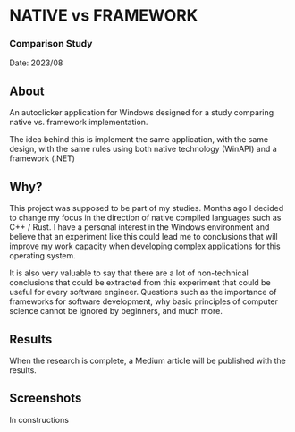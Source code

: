 # NATIVE vs FRAMEWORK
### Comparison Study

Date: 2023/08

## About

An autoclicker application for Windows designed for a study comparing native vs. framework implementation.

The idea behind this is implement the same application, with the same design, with the same rules using both native technology (WinAPI) and a framework (.NET) 

## Why?

This project was supposed to be part of my studies. Months ago I decided to change my focus in the direction of native compiled languages such as C++ / Rust. I have a personal interest in the Windows environment and believe that an experiment like this could lead me to conclusions that will improve my work capacity when developing complex applications for this operating system.

It is also very valuable to say that there are a lot of non-technical conclusions that could be extracted from this experiment that could be useful for every software engineer. Questions such as the importance of frameworks for software development, why basic principles of computer science cannot be ignored by beginners, and much more.

## Results

When the research is complete, a Medium article will be published with the results.

## Screenshots

In constructions
